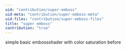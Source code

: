 ```yaml
---
uid: "contribution/super-emboss"
uid-meta: "contribution/super-emboss-meta"
uid-files: "contribution/super-emboss-files"
title: "super emboss"
contribution: "true"
---
```


simple basic embossshader with color saturation before